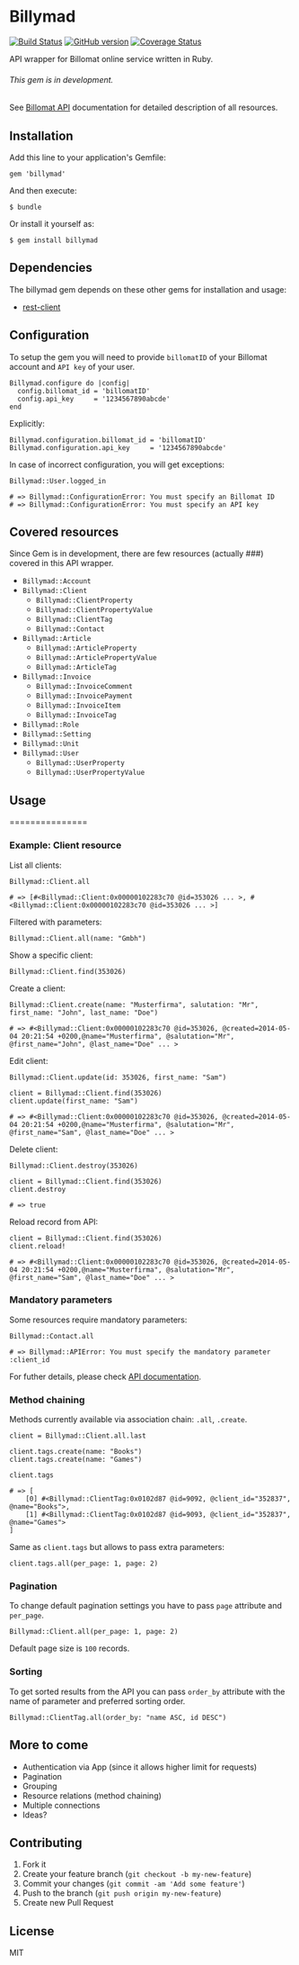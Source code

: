Billymad
========

[![Build Status](https://travis-ci.org/coderxin/billymad.svg?branch=master)](https://travis-ci.org/coderxin/billymad)
[![GitHub version](https://badge.fury.io/gh/coderxin%2Fbillymad.svg)](http://badge.fury.io/gh/coderxin%2Fbillymad)
[![Coverage Status](https://coveralls.io/repos/coderxin/billymad/badge.png?branch=master)](https://coveralls.io/r/coderxin/billymad?branch=master)

API wrapper for Billomat online service written in Ruby.

###### This gem is in development.

See [Billomat API](http://www.billomat.com/en/api) documentation for detailed description of all resources.

## Installation

Add this line to your application's Gemfile:

    gem 'billymad'

And then execute:

    $ bundle

Or install it yourself as:

    $ gem install billymad

## Dependencies

The billymad gem depends on these other gems for installation and usage:

  - [rest-client](https://github.com/rest-client/rest-client)

## Configuration

To setup the gem you will need to provide `billomatID` of your Billomat account and `API key` of your user.

    Billymad.configure do |config|
      config.billomat_id = 'billomatID'
      config.api_key     = '1234567890abcde'
    end

Explicitly:

    Billymad.configuration.billomat_id = 'billomatID'
    Billymad.configuration.api_key     = '1234567890abcde'

In case of incorrect configuration, you will get exceptions:

    Billymad::User.logged_in

    # => Billymad::ConfigurationError: You must specify an Billomat ID
    # => Billymad::ConfigurationError: You must specify an API key

## Covered resources

Since Gem is in development, there are few resources (actually ###) covered in this API wrapper.

  - `Billymad::Account`
  - `Billymad::Client`
  	- `Billymad::ClientProperty`
    - `Billymad::ClientPropertyValue`
    - `Billymad::ClientTag`
    - `Billymad::Contact`
  - `Billymad::Article`
    - `Billymad::ArticleProperty`
    - `Billymad::ArticlePropertyValue`
    - `Billymad::ArticleTag`
  - `Billymad::Invoice`
    - `Billymad::InvoiceComment`
    - `Billymad::InvoicePayment`
    - `Billymad::InvoiceItem`
    - `Billymad::InvoiceTag`
  - `Billymad::Role`
  - `Billymad::Setting`
  - `Billymad::Unit`
  - `Billymad::User`
    - `Billymad::UserProperty`
    - `Billymad::UserPropertyValue`

## Usage

===============

### Example: Client resource

List all clients:

    Billymad::Client.all

    # => [#<Billymad::Client:0x00000102283c70 @id=353026 ... >, #<Billymad::Client:0x00000102283c70 @id=353026 ... >]

Filtered with parameters:

    Billymad::Client.all(name: "Gmbh")

Show a specific client:

    Billymad::Client.find(353026)

Create a client:

    Billymad::Client.create(name: "Musterfirma", salutation: "Mr", first_name: "John", last_name: "Doe")

    # => #<Billymad::Client:0x00000102283c70 @id=353026, @created=2014-05-04 20:21:54 +0200,@name="Musterfirma", @salutation="Mr", @first_name="John", @last_name="Doe" ... >

Edit client:

    Billymad::Client.update(id: 353026, first_name: "Sam")

    client = Billymad::Client.find(353026)
    client.update(first_name: "Sam")

    # => #<Billymad::Client:0x00000102283c70 @id=353026, @created=2014-05-04 20:21:54 +0200,@name="Musterfirma", @salutation="Mr", @first_name="Sam", @last_name="Doe" ... >

Delete client:

    Billymad::Client.destroy(353026)

    client = Billymad::Client.find(353026)
    client.destroy

    # => true

Reload record from API:

    client = Billymad::Client.find(353026)
    client.reload!

    # => #<Billymad::Client:0x00000102283c70 @id=353026, @created=2014-05-04 20:21:54 +0200,@name="Musterfirma", @salutation="Mr", @first_name="Sam", @last_name="Doe" ... >

### Mandatory parameters

Some resources require mandatory parameters: 

    Billymad::Contact.all

    # => Billymad::APIError: You must specify the mandatory parameter :client_id

For futher details, please check [API documentation](http://www.billomat.com/en/api).

### Method chaining

Methods currently available via association chain: `.all`, `.create`.


	client = Billymad::Client.all.last
	
	client.tags.create(name: "Books")
	client.tags.create(name: "Games")
	
	client.tags
	
	# => [
    	[0] #<Billymad::ClientTag:0x0102d87 @id=9092, @client_id="352837", @name="Books">,
    	[1] #<Billymad::ClientTag:0x0102d87 @id=9093, @client_id="352837", @name="Games">
	]
	
Same as `client.tags` but allows to pass extra parameters:
	
	client.tags.all(per_page: 1, page: 2)	
	
### Pagination

To change default pagination settings you have to pass `page` attribute and `per_page`. 

	Billymad::Client.all(per_page: 1, page: 2)
	
Default page size is `100` records.

### Sorting

To get sorted results from the API you can pass `order_by` attribute with the name of parameter and preferred sorting order.

	Billymad::ClientTag.all(order_by: "name ASC, id DESC")

## More to come

  - Authentication via App (since it allows higher limit for requests)
  - Pagination
  - Grouping
  - Resource relations (method chaining)
  - Multiple connections
  - Ideas?

## Contributing

1. Fork it
2. Create your feature branch (`git checkout -b my-new-feature`)
3. Commit your changes (`git commit -am 'Add some feature'`)
4. Push to the branch (`git push origin my-new-feature`)
5. Create new Pull Request

## License

MIT



